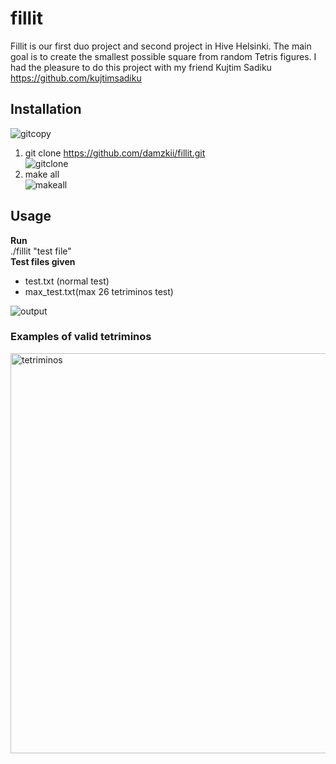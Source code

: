 # fillit
Fillit is our first duo project and second project in Hive Helsinki. The main goal is to create the smallest possible square from random Tetris figures.
I had the pleasure to do this project with my friend Kujtim Sadiku https://github.com/kujtimsadiku  
## Installation  
![gitcopy](https://user-images.githubusercontent.com/82960301/196988304-b4ecb28b-2d99-46bf-ab55-91506db47e02.gif)  
1. git clone https://github.com/damzkii/fillit.git  
![gitclone](https://user-images.githubusercontent.com/82960301/196988373-69141c8e-fbe0-4815-b807-e6971455ef0e.gif)  
2. make all  
![makeall](https://user-images.githubusercontent.com/82960301/196988418-2949f81a-1292-4769-9362-eb29b06ee40a.gif)  
## Usage  
**Run**  
./fillit "test file"  
**Test files given**
- test.txt (normal test)  
- max_test.txt(max 26 tetriminos test)  
   
![output](https://user-images.githubusercontent.com/82960301/196988490-55a9670d-64fb-4488-94a0-b78086e69c7d.gif)
### Examples of valid tetriminos  
<img width="640" alt="tetriminos" src="https://user-images.githubusercontent.com/82960301/196219001-676d8398-0997-4e9b-8228-e578706064c8.png">
